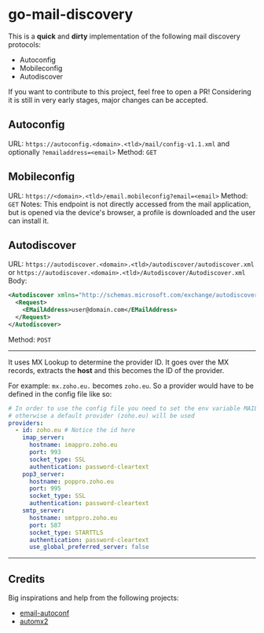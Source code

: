 # go-mail-discovery

This is a **quick** and **dirty** implementation of the following mail discovery protocols:

- Autoconfig
- Mobileconfig
- Autodiscover

If you want to contribute to this project, feel free to open a PR!
Considering it is still in very early stages, major changes can be accepted.

## Autoconfig

URL: `https://autoconfig.<domain>.<tld>/mail/config-v1.1.xml` and optionally `?emailaddress=<email>`
Method: `GET`

## Mobileconfig

URL: `https://<domain>.<tld>/email.mobileconfig?email=<email>`
Method: `GET`
Notes: This endpoint is not directly accessed from the mail application, but
is opened via the device's browser, a profile is downloaded and the user
can install it.

## Autodiscover

URL: `https://autodiscover.<domain>.<tld>/autodiscover/autodiscover.xml` or `https://autodiscover.<domain>.<tld>/Autodiscover/Autodiscover.xml`
Body:

```xml
<Autodiscover xmlns="http://schemas.microsoft.com/exchange/autodiscover/responseschema/2006">
  <Request>
    <EMailAddress>user@domain.com</EMailAddress>
  </Request>
</Autodiscover>
```

Method: `POST`

---

It uses MX Lookup to determine the provider ID.
It goes over the MX records, extracts the **host** and this becomes the ID of the provider.

For example: `mx.zoho.eu.` becomes `zoho.eu`.
So a provider would have to be defined in the config file like so:

```yaml
# In order to use the config file you need to set the env variable MAIL_PROVIDER_CONFIG_PATH
# otherwise a default provider (zoho.eu) will be used
providers:
  - id: zoho.eu # Notice the id here
    imap_server:
      hostname: imappro.zoho.eu
      port: 993
      socket_type: SSL
      authentication: password-cleartext
    pop3_server:
      hostname: poppro.zoho.eu
      port: 995
      socket_type: SSL
      authentication: password-cleartext
    smtp_server:
      hostname: smtppro.zoho.eu
      port: 587
      socket_type: STARTTLS
      authentication: password-cleartext
      use_global_preferred_server: false
```

---

## Credits

Big inspirations and help from the following projects:

- [email-autoconf](https://gitlab.com/onlime/email-autoconf)
- [automx2](https://github.com/rseichter/automx2)
